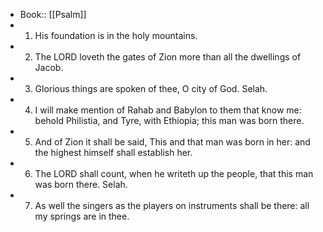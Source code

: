 - Book:: [[Psalm]]
- 1. His foundation is in the holy mountains.
- 2. The LORD loveth the gates of Zion more than all the dwellings of Jacob.
- 3. Glorious things are spoken of thee, O city of God. Selah.
- 4. I will make mention of Rahab and Babylon to them that know me: behold Philistia, and Tyre, with Ethiopia; this man was born there.
- 5. And of Zion it shall be said, This and that man was born in her: and the highest himself shall establish her.
- 6. The LORD shall count, when he writeth up the people, that this man was born there. Selah.
- 7. As well the singers as the players on instruments shall be there: all my springs are in thee.
